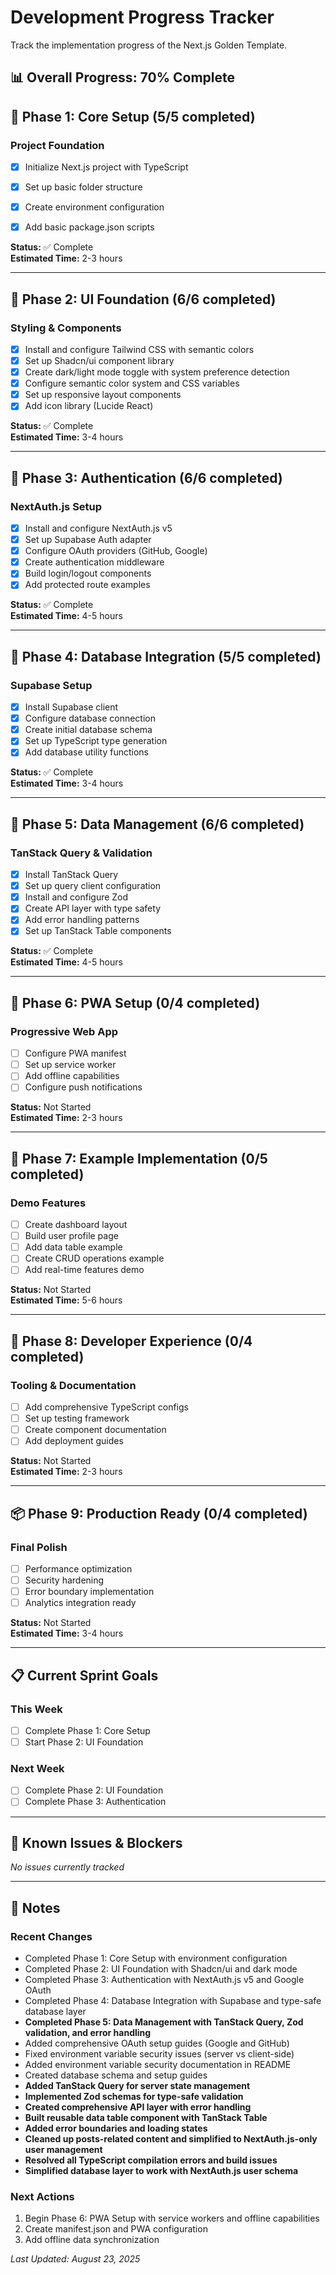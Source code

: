 # Development Progress Tracker

Track the implementation progress of the Next.js Golden Template.

## 📊 Overall Progress: 70% Complete

## 🎯 Phase 1: Core Setup (5/5 completed)

### Project Foundation
- [x] Initialize Next.js project with TypeScript
- [x] Set up basic folder structure
- [x] Create environment configuration
- [x] Add basic package.json scripts


**Status:** ✅ Complete  
**Estimated Time:** 2-3 hours

---

## 🎨 Phase 2: UI Foundation (6/6 completed)

### Styling & Components
- [x] Install and configure Tailwind CSS with semantic colors
- [x] Set up Shadcn/ui component library
- [x] Create dark/light mode toggle with system preference detection
- [x] Configure semantic color system and CSS variables
- [x] Set up responsive layout components
- [x] Add icon library (Lucide React)

**Status:** ✅ Complete  
**Estimated Time:** 3-4 hours

---

## 🔐 Phase 3: Authentication (6/6 completed)

### NextAuth.js Setup
- [x] Install and configure NextAuth.js v5
- [x] Set up Supabase Auth adapter
- [x] Configure OAuth providers (GitHub, Google)
- [x] Create authentication middleware
- [x] Build login/logout components
- [x] Add protected route examples

**Status:** ✅ Complete  
**Estimated Time:** 4-5 hours

---

## 💾 Phase 4: Database Integration (5/5 completed)

### Supabase Setup
- [x] Install Supabase client
- [x] Configure database connection
- [x] Create initial database schema
- [x] Set up TypeScript type generation
- [x] Add database utility functions

**Status:** ✅ Complete  
**Estimated Time:** 3-4 hours

---

## 📡 Phase 5: Data Management (6/6 completed)

### TanStack Query & Validation
- [x] Install TanStack Query
- [x] Set up query client configuration
- [x] Install and configure Zod
- [x] Create API layer with type safety
- [x] Add error handling patterns
- [x] Set up TanStack Table components

**Status:** ✅ Complete  
**Estimated Time:** 4-5 hours

---

## 📱 Phase 6: PWA Setup (0/4 completed)

### Progressive Web App
- [ ] Configure PWA manifest
- [ ] Set up service worker
- [ ] Add offline capabilities
- [ ] Configure push notifications

**Status:** Not Started  
**Estimated Time:** 2-3 hours

---

## 🚀 Phase 7: Example Implementation (0/5 completed)

### Demo Features
- [ ] Create dashboard layout
- [ ] Build user profile page
- [ ] Add data table example
- [ ] Create CRUD operations example
- [ ] Add real-time features demo

**Status:** Not Started  
**Estimated Time:** 5-6 hours

---

## 🔧 Phase 8: Developer Experience (0/4 completed)

### Tooling & Documentation
- [ ] Add comprehensive TypeScript configs
- [ ] Set up testing framework
- [ ] Create component documentation
- [ ] Add deployment guides

**Status:** Not Started  
**Estimated Time:** 2-3 hours

---

## 📦 Phase 9: Production Ready (0/4 completed)

### Final Polish
- [ ] Performance optimization
- [ ] Security hardening
- [ ] Error boundary implementation
- [ ] Analytics integration ready

**Status:** Not Started  
**Estimated Time:** 3-4 hours

---

## 📋 Current Sprint Goals

### This Week
- [ ] Complete Phase 1: Core Setup
- [ ] Start Phase 2: UI Foundation

### Next Week
- [ ] Complete Phase 2: UI Foundation
- [ ] Complete Phase 3: Authentication

---

## 🐛 Known Issues & Blockers

*No issues currently tracked*

---

## 📝 Notes

### Recent Changes
- Completed Phase 1: Core Setup with environment configuration
- Completed Phase 2: UI Foundation with Shadcn/ui and dark mode
- Completed Phase 3: Authentication with NextAuth.js v5 and Google OAuth
- Completed Phase 4: Database Integration with Supabase and type-safe database layer
- **Completed Phase 5: Data Management with TanStack Query, Zod validation, and error handling**
- Added comprehensive OAuth setup guides (Google and GitHub)
- Fixed environment variable security issues (server vs client-side)
- Added environment variable security documentation in README
- Created database schema and setup guides
- **Added TanStack Query for server state management**
- **Implemented Zod schemas for type-safe validation**
- **Created comprehensive API layer with error handling**
- **Built reusable data table component with TanStack Table**
- **Added error boundaries and loading states**
- **Cleaned up posts-related content and simplified to NextAuth.js-only user management**
- **Resolved all TypeScript compilation errors and build issues**
- **Simplified database layer to work with NextAuth.js user schema**

### Next Actions
1. Begin Phase 6: PWA Setup with service workers and offline capabilities
2. Create manifest.json and PWA configuration
3. Add offline data synchronization

*Last Updated: August 23, 2025*
